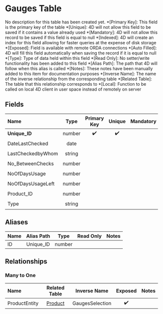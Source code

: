 ﻿# Gauges Table
No description for this table has been created yet.
*[Primary Key]: This field is the primary key of the table
*[Unique]: 4D will not allow this field to be saved if it contains a value already used
*[Mandatory]: 4D will not allow this record to be saved if this field is equal to null
*[Indexed]: 4D will create an index for this field allowing for faster queries at the expense of disk storage
*[Exposed]: Field is available with remote ORDA connections
*[Auto Filled]: 4D will fill this field automatically when saving the record if it is equal to null
*[Type]: Type of data held within this field
*[Read Only]: No setter/write functionality has been added to this field
*[Alias Path]: The path that 4D will follow when this alias is called
*[Notes]: These notes have been manually added to this item for documentation purposes
*[Inverse Name]: The name of the inverse relationship from the corresponding table
*[Related Table]: The table that this relationship corresponds to
*[Local]: Function to be called on local 4D client in user space instead of remotely on server
## Fields
|Name|Type|Primary Key|Unique|Mandatory|Indexed|Exposed|Auto Filled|Notes|
|:---|:---:|:---:|:---:|:---:|:---:|:---:|:---:|:---:|
|**Unique_ID**|number|✔️|✔️||✔️|✔️|||
|DateLastChecked|date|||||✔️|||
|LastCheckedbyWhom|string|||||✔️|||
|No_BetweenChecks|number|||||✔️|||
|NoOfDaysUsage|number|||||✔️|||
|NoOfDaysUsageLeft|number|||||✔️|||
|Product_ID|number||||✔️|✔️|||
|Type|string|||||✔️|||
## Aliases
|Name|Alias Path|Type|Read Only|Notes|
|:---|:---:|:---:|:---:|:---:|
|ID|Unique_ID|number|||
## Relationships
### Many to One
|Name|Related Table|Inverse Name|Exposed|Notes|
|:---|:---:|:---:|:---:|:---:|
|ProductEntity|[Product](Product.md)|GaugesSelection|✔️||